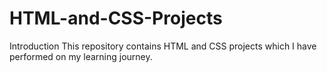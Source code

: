 # HTML-and-CSS-Projects
Introduction
  This repository contains HTML and CSS projects which I have performed on my learning journey. 
